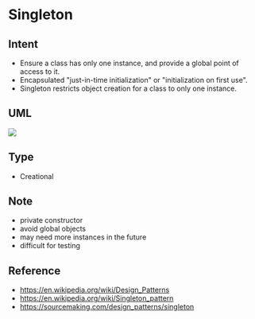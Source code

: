 # Singleton

## Intent
- Ensure a class has only one instance, and provide a global point of
  access to it.
- Encapsulated "just-in-time initialization" or "initialization on first
  use".
- Singleton restricts object creation for a class to only one instance.

## UML
<img src="http://yuml.me/diagram/plain/class/[Singleton|+static instance;-Singleton()]">
<!--
[Singleton|+static instance;-Singleton()]
-->

## Type
- Creational

## Note
- private constructor
- avoid global objects
- may need more instances in the future
- difficult for testing

## Reference
- https://en.wikipedia.org/wiki/Design_Patterns
- https://en.wikipedia.org/wiki/Singleton_pattern
- https://sourcemaking.com/design_patterns/singleton
